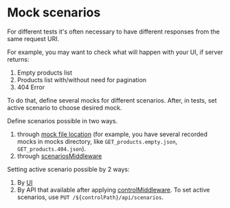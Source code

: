 # Mock scenarios

For different tests it's often necessary to have different responses from
the same request URI.

For example, you may want to check what will happen with your UI, if server returns:
 1. Empty products list
 2. Products list with/without need for pagination
 3. 404 Error

To do that, define several mocks for different scenarios. After, in tests, set active scenario to choose desired mock.

Define scenarios possible in two ways.
 1. through [mock file location](./mocks.md#Mock-file-location) (for example, you have several recorded mocks in mocks directory, like `GET_products.empty.json`, `GET_products.404.json`).
 2. through [scenariosMiddleware](./api#scenariosMiddleware)


Setting active scenario possible by 2 ways:
1. By [UI](../README.md#UI)
2. By API that available after applying [controlMiddleware](./api). To set active scenarios, use `PUT /${controlPath}/api/scenarios`.
